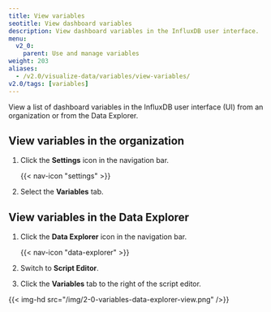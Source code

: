 ```yaml
---
title: View variables
seotitle: View dashboard variables
description: View dashboard variables in the InfluxDB user interface.
menu:
  v2_0:
    parent: Use and manage variables
weight: 203
aliases:
  - /v2.0/visualize-data/variables/view-variables/
v2.0/tags: [variables]
---
```


View a list of dashboard variables in the InfluxDB user interface (UI) from an organization or from the Data Explorer.

## View variables in the organization

1. Click the **Settings** icon in the navigation bar.

    {{< nav-icon "settings" >}}

3. Select the **Variables** tab.

## View variables in the Data Explorer

1. Click the **Data Explorer** icon in the navigation bar.

    {{< nav-icon "data-explorer" >}}

2. Switch to **Script Editor**.
3. Click the **Variables** tab to the right of the script editor.

  {{< img-hd src="/img/2-0-variables-data-explorer-view.png" />}}
